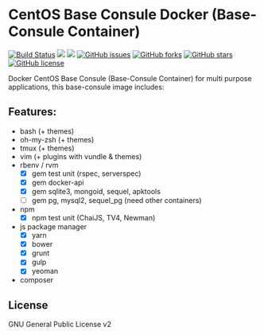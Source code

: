 # CentOS Base Consule Docker (Base-Consule Container)
[![Build Status](https://travis-ci.org/zeroc0d3lab/centos-base-consule.svg?branch=master)](https://travis-ci.org/zeroc0d3lab/centos-base-consule) [![](https://images.microbadger.com/badges/image/zeroc0d3lab/centos-base-consule:latest.svg)](https://microbadger.com/images/zeroc0d3lab/centos-base-consule:latest "Layers") [![](https://images.microbadger.com/badges/version/zeroc0d3lab/centos-base-consule:latest.svg)](https://microbadger.com/images/zeroc0d3lab/centos-base-consule:latest "Version") [![GitHub issues](https://img.shields.io/github/issues/zeroc0d3lab/centos-base-consule.svg)](https://github.com/zeroc0d3lab/centos-base-consule/issues) [![GitHub forks](https://img.shields.io/github/forks/zeroc0d3lab/centos-base-consule.svg)](https://github.com/zeroc0d3lab/centos-base-consule/network) [![GitHub stars](https://img.shields.io/github/stars/zeroc0d3lab/centos-base-consule.svg)](https://github.com/zeroc0d3lab/centos-base-consule/stargazers) [![GitHub license](https://img.shields.io/badge/license-GPLv2-blue.svg)](https://raw.githubusercontent.com/zeroc0d3lab/centos-base-consule/master/LICENSE.GPL)

Docker CentOS Base Consule (Base-Consule Container) for multi purpose applications, this base-consule image includes:

## Features:
* bash (+ themes)
* oh-my-zsh (+ themes)
* tmux (+ themes)
* vim (+ plugins with vundle & themes)
* rbenv / rvm
  - [X] gem test unit (rspec, serverspec)
  - [X] gem docker-api
  - [X] gem sqlite3, mongoid, sequel, apktools
  - [ ] gem pg, mysql2, sequel_pg (need other containers)
* npm
  - [X] npm test unit (ChaiJS, TV4, Newman)
* js package manager
  - [X] yarn
  - [X] bower
  - [X] grunt
  - [X] gulp
  - [X] yeoman
* composer

## License
GNU General Public License v2
